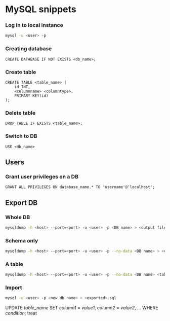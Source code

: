 # MySQL snippets

### Log in to local instance

```bash
mysql -u <user> -p
```

### Creating database

```mysql
CREATE DATABASE IF NOT EXISTS <db_name>;
```

### Create table

```mysql
CREATE TABLE <table_name> (
	id INT,
	<columnname> <columntype>,
	PRIMARY KEY(id)
);
```

### Delete table

```mysql
DROP TABLE IF EXISTS <table_name>;
```



### Switch to DB

```mysql
USE <db_name>
```

## Users

### Grant user privileges on a DB

```mysql
GRANT ALL PRIVILEGES ON database_name.* TO 'username'@'localhost';
```



## Export DB

### Whole DB

```bash
mysqldump -h <host> --port=<port> -u <user> -p <DB name> > <output file>.sql
```

### Schema only

```bash
mysqldump -h <host> --port=<port> -u <user> -p --no-data <DB name> > <output file>.sql
```

### A table

```bash
mysqldump -h <host> --port=<port> -u <user> -p --no-data <DB name> <table name> > <output file>.sql
```

### Import

```bash
mysql -u <user> -p <new db name> < <exported>.sql
```





UPDATE *table_name*
SET *column1* = *value1*, *column2* = *value2*, ...
WHERE *condition*; treat
